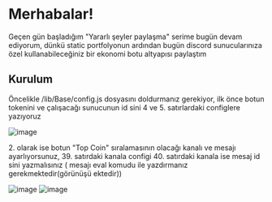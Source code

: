 <h1>Merhabalar!</h1>
<p>Geçen gün başladığım "Yararlı şeyler paylaşma" serime bugün devam ediyorum, dünkü static portfolyonun ardından bugün discord sunucularınıza özel kullanabileceğiniz bir ekonomi botu altyapısı paylaştım</p>

<h2>Kurulum</h2> 

<p>Öncelikle /lib/Base/config.js dosyasını doldurmanız gerekiyor, ilk önce botun tokenini ve çalışacağı sunucunun id sini 4 ve 5. satırlardaki configlere yazıyoruz</p>

![image](https://cdn.discordapp.com/attachments/392407913140060190/1009098338609660054/token_ve_sunucu_id.png)

<p>2. olarak ise botun "Top Coin" sıralamasının olacağı kanalı ve mesajı ayarlıyorsunuz, 39. satırdaki kanala configi 40. satırdaki kanala ise mesaj id sini yazmalısınız ( mesajı eval komudu ile yazdırmanız gerekmektedir(görünüşü ektedir))</p> 

![image](https://cdn.discordapp.com/attachments/392407913140060190/1009100830126907403/topmessage2.png)
![image](https://cdn.discordapp.com/attachments/392407913140060190/1009100396188422244/top_message.png)

